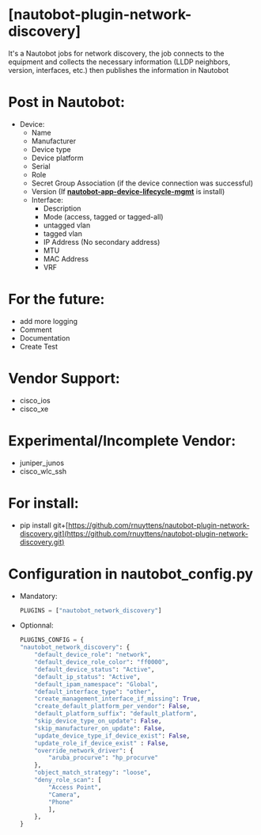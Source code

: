 
# [nautobot-plugin-network-discovery]

It's a Nautobot jobs for network discovery, the job connects to the equipment and collects the necessary information (LLDP neighbors, version, interfaces, etc.) then publishes the information in Nautobot
# Post in Nautobot:
- Device:
	- Name
	- Manufacturer
	- Device type
	- Device platform
	- Serial
	- Role
	- Secret Group Association (if the device connection was successful)
	- Version (If **[nautobot-app-device-lifecycle-mgmt](https://github.com/nautobot/nautobot-app-device-lifecycle-mgmt)** is install)
	- Interface:
		- Description
		- Mode (access, tagged or tagged-all)
		- untagged vlan
		- tagged vlan
		- IP Address (No secondary address) 
		- MTU
		- MAC Address
		- VRF



# For the future:

- add more logging
- Comment
- Documentation
- Create Test

# Vendor Support:

- cisco_ios
- cisco_xe

# Experimental/Incomplete Vendor:

- juniper_junos
- cisco_wlc_ssh

# For install:

- pip install git+[https://github.com/rnuyttens/nautobot-plugin-network-discovery.git](https://github.com/rnuyttens/nautobot-plugin-network-discovery.git)

# Configuration in nautobot_config.py

- Mandatory:

	```python
	PLUGINS = ["nautobot_network_discovery"]
	```

- Optionnal:

	```python
	PLUGINS_CONFIG = {
	"nautobot_network_discovery": {
		"default_device_role": "network",
		"default_device_role_color": "ff0000",
		"default_device_status": "Active",
		"default_ip_status": "Active",
		"default_ipam_namespace": "Global",
		"default_interface_type": "other",
		"create_management_interface_if_missing": True,
		"create_default_platform_per_vendor": False,
		"default_platform_suffix": "default_platform",
		"skip_device_type_on_update": False,
		"skip_manufacturer_on_update": False,
		"update_device_type_if_device_exist": False,
		"update_role_if_device_exist" : False,
		"override_network_driver": {
			"aruba_procurve": "hp_procurve"
		},
		"object_match_strategy": "loose",
		"deny_role_scan": [
			"Access Point",
			"Camera",
			"Phone"
			],
		}, 
	}
	```
